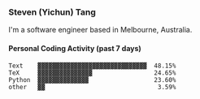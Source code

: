 ### Steven (Yichun) Tang

I'm a software engineer based in Melbourne, Australia.

#### Personal Coding Activity (past 7 days)
```
Text    ▓▓▓▓▓▓▓▓▓▓▓▓▓▓▓▓▓▓▓▓▓▓▓▓▓▓▓▓▓▓  48.15%
TeX     ▓▓▓▓▓▓▓▓▓▓▓▓▓▓▓                 24.65%
Python  ▓▓▓▓▓▓▓▓▓▓▓▓▓▓                  23.60%
other   ▓▓                               3.59%
```

